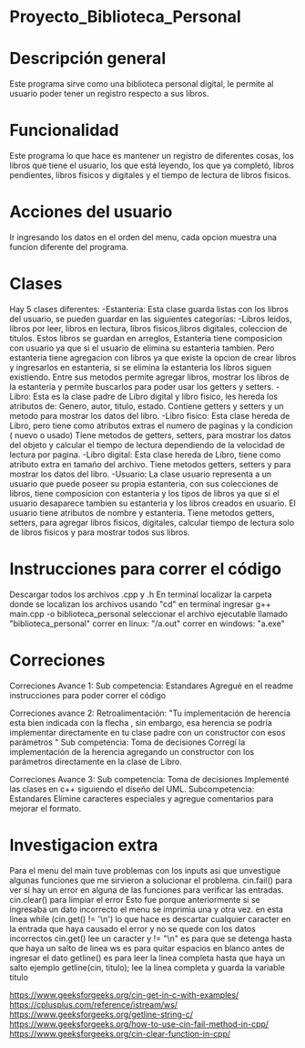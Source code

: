 # Proyecto_Biblioteca_Personal

# Descripción general
Este programa sirve como una biblioteca personal digital, le permite al usuario poder tener un registro respecto a sus libros.

# Funcionalidad
Este programa lo que hace es mantener un registro de diferentes cosas, los libros que tiene el usuario, los que está leyendo, los que ya completó, 
libros pendientes, libros fisicos y digitales y el tiempo de lectura de  libros fisicos. 

# Acciones del usuario
Ir ingresando los datos en el orden del menu, cada opcion muestra una funcion diferente del programa. 



# Clases
Hay 5 clases diferentes:
-Estanteria:
Esta clase guarda listas con los libros del usuario, se pueden guardar en las siguientes categorías:
 -Libros leidos, libros por leer, libros en lectura, libros fisicos,libros digitales, coleccion de titulos. 
Estos libros se guardan en arreglos, Estantería tiene composicion con usuario ya que si el usuario de elimina su estanteria tambien.
Pero estanteria tiene agregacion con libros ya que existe la opcion de crear libros y ingresarlos en estanteria, si se elimina la estanteria 
los libros siguen existiendo. 
Entre sus metodos permite agregar libros, mostrar los libros de la estanteria y permite buscarlos para poder usar los getters y setters. 
-Libro:
Esta es la clase padre de Libro digital y libro fisico, les hereda los atributos de:
Genero, autor, titulo, estado. Contiene getters y setters y un metodo para mostrar los datos del libro.
-Libro fisico:
Esta clase hereda de Libro, pero tiene como atributos extras el numero de paginas y la condicion ( nuevo o usado)
Tiene metodos de getters, setters, para mostrar los datos del objeto y calcular el tiempo de lectura dependiendo de la velocidad de lectura por pagina. 
-Libro digital:
Esta clase hereda de Libro, tiene como atributo extra en tamaño del archivo.
Tiene metodos getters, setters y para mostrar los datos del libro. 
-Usuario:
La clase usuario representa a un usuario que puede poseer su propia estanteria, con sus colecciones de libros, tiene composicion con 
estanteria y los tipos de libros ya que si el usuario desaparece tambien su estanteria y los libros creados en usuario. 
El usuario tiene atributos de nombre y estanteria. 
Tiene metodos getters, setters, para agregar libros fisicos, digitales, calcular tiempo de lectura solo de libros fisicos y para mostrar todos sus libros. 

 

# Instrucciones para correr el código

Descargar todos los archivos .cpp y .h
En terminal localizar la carpeta donde se localizan los archivos usando "cd"
en terminal ingresar g++ main.cpp -o biblioteca_personal
seleccionar el archivo ejecutable llamado "biblioteca_personal" 
correr en linux: "/a.out"
correr en windows: "a.exe"

# Correciones

Correciones Avance 1:
Sub competencia: Estandares
Agregué en el readme instrucciones para poder correr el código 

Correciones avance 2:
Retroalimentación: "Tu implementación de herencia  esta bien indicada con la flecha , sin embargo, esa herencia se podría implementar directamente en tu clase padre con un constructor con esos parámetros "
Sub competencia: Toma de decisiones 
Corregí la implementación de la herencia agregando un constructor con los parámetros directamente en la clase de Libro. 

Correciones Avance 3:
Sub competencia: Toma de decisiones 
Implementé las clases en c++ siguiendo el diseño del UML.
Subcompetencia: Estandares
Elimine caracteres especiales y agregue comentarios para mejorar el formato.

# Investigacion extra

Para el menu del main tuve problemas con los inputs asi que unvestigue algunas funciones que me sirvieron a solucionar el problema.
cin.fail() para ver si hay un error en alguna de las funciones para verificar las entradas. 
cin.clear() para limpiar el error
Esto fue porque anteriormente si se ingresaba un dato incorrecto el menu se imprimia una y otra vez. 
en esta linea while (cin.get() != '\n') 
lo que hace es descartar cualquier caracter en la entrada que haya causado el error y no se quede con los datos incorrectos
cin.get() lee un caracter y != "\n" es para que se detenga hasta que haya un salto de linea
ws es para quitar espacios en blanco antes de ingresar el dato 
getline() es para leer la linea completa hasta que haya un salto
ejemplo getline(cin, titulo); lee la linea completa y guarda la variable titulo

https://www.geeksforgeeks.org/cin-get-in-c-with-examples/
https://cplusplus.com/reference/istream/ws/
https://www.geeksforgeeks.org/getline-string-c/
https://www.geeksforgeeks.org/how-to-use-cin-fail-method-in-cpp/
https://www.geeksforgeeks.org/cin-clear-function-in-cpp/


